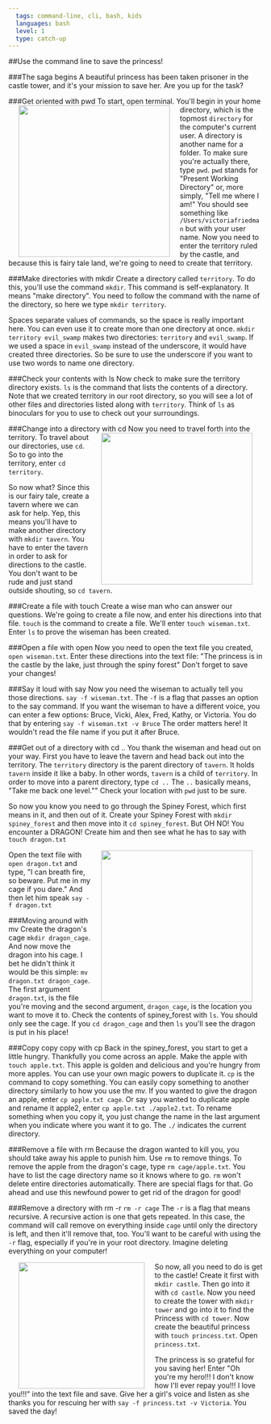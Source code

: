 ```yaml
---
  tags: command-line, cli, bash, kids
  languages: bash
  level: 1
  type: catch-up
---
```

##Use the command line to save the princess!

###The saga begins
A beautiful princess has been taken prisoner in the castle tower, and it's your mission to save her. Are you up for the task?

###Get oriented with pwd
<img src="http://images.rapgenius.com/c3289a78cba7c49e8b0111629e9d727c.528x704x1.jpg" height="300" align="left" hspace="20"> To start, open terminal. You'll begin in your home directory, which is the topmost `directory` for the computer's current user. A directory is another name for a folder. To make sure you're actually there, type `pwd`. `pwd` stands for "Present Working Directory" or, more simply, "Tell me where I am!" You should see something like `/Users/victoriafriedman` but with your user name. Now you need to enter the territory ruled by the castle, and because this is fairy tale land, we're going to need to create that territory.

###Make directories with mkdir
Create a directory called `territory`. To do this, you'll use the command `mkdir`. This command is self-explanatory. It means "make directory". You need to follow the command with the name of the directory, so here we type `mkdir territory`.

Spaces separate values of commands, so the space is really important here. You can even use it to create more than one directory at once. `mkdir territory evil_swamp` makes two directories: `territory` and `evil_swamp`. If we used a space in `evil_swamp` instead of the underscore, it would have created three directories. So be sure to use the underscore if you want to use two words to name one directory. 

###Check your contents with ls
Now check to make sure the territory directory exists. `ls` is the command that lists the contents of a directory. Note that we created territory in our root directory, so you will see a lot of other files and directories listed along with `territory`. Think of `ls` as binoculars for you to use to check out your surroundings.

###Change into a directory with cd
<img src="http://upload.wikimedia.org/wikipedia/commons/5/56/Tavern_Scene-1658-David_Teniers_II.jpg" width="300" align="right" hspace="20">Now you need to travel forth into the territory. To travel about our directories, use `cd`. So to go into the territory, enter `cd territory`.

So now what? Since this is our fairy tale, create a tavern where we can ask for help. Yep, this means you'll have to make another directory with `mkdir tavern`. You have to enter the tavern in order to ask for directions to the castle. You don't want to be rude and just stand outside shouting, so `cd tavern`.

###Create a file with touch
Create a wise man who can answer our questions. We're going to create a file now, and enter his directions into that file. `touch` is the command to create a file. We'll enter `touch wiseman.txt`. Enter `ls` to prove the wiseman has been created.

###Open a file with open
Now you need to open the text file you created, `open wiseman.txt`. Enter these directions into the text file: "The princess is in the castle by the lake, just through the spiny forest" Don't forget to save your changes!

###Say it loud with say
Now you need the wiseman to actually tell you those directions. `say -f wiseman.txt`. The `-f` is a flag that passes an option to the say command. If you want the wiseman to have a different voice, you can enter a few options: Bruce, Vicki, Alex, Fred, Kathy, or Victoria. You do that by entering `say -f wiseman.txt -v Bruce` The order matters here! It wouldn't read the file name if you put it after Bruce.

###Get out of a directory with cd ..
You thank the wiseman and head out on your way. First you have to leave the tavern and head back out into the territory. The `territory` directory is the parent directory of `tavern`. It holds `tavern` inside it like a baby. In other words, `tavern` is a child of `territory`. In order to move into a parent directory, type `cd ..` The `..` basically means, "Take me back one level."" Check your location with `pwd` just to be sure.

So now you know you need to go through the Spiney Forest, which first means in it, and then out of it. Create your Spiney Forest with `mkdir spiney_forest` and then move into it `cd spiney_forest`. But OH NO! You encounter a DRAGON! Create him and then see what he has to say with `touch dragon.txt` 

<img src="http://th01.deviantart.net/fs70/200H/i/2014/129/8/b/hungry_dragon_by_mourri-d7hp8fg.jpg" width="300" align="right" hspace="20"> Open the text file with `open dragon.txt` and type, "I can breath fire, so beware. Put me in my cage if you dare." And then let him speak `say -f dragon.txt` 

###Moving around with mv
Create the dragon's cage `mkdir dragon_cage`. And now move the dragon into his cage. I bet he didn't think it would be this simple: `mv dragon.txt dragon_cage`. The first argument `dragon.txt`, is the file you're moving and the second argument, `dragon_cage`, is the location you want to move it to. Check the contents of spiney_forest with `ls`. You should only see the cage. If you `cd dragon_cage` and then `ls` you'll see the dragon is put in his place!

###Copy copy copy with cp
Back in the spiney_forest, you start to get a little hungry. Thankfully you come across an apple. Make the apple with `touch apple.txt`. This apple is golden and delicious and you're hungry from more apples. You can use your own magic powers to duplicate it. `cp` is the command to copy something. You can easily copy something to another directory similarly to how you use the mv. If you wanted to give the dragon an apple, enter `cp apple.txt cage`. Or say you wanted to duplicate apple and rename it apple2, enter `cp apple.txt ./apple2.txt`. To rename something when you copy it, you just change the name in the last argument when you indicate where you want it to go. The `./` indicates the current directory.

###Remove a file with rm
Because the dragon wanted to kill you, you should take away his apple to punish him. Use `rm` to remove things. To remove the apple from the dragon's cage, type `rm cage/apple.txt`. You have to list the cage directory name so it knows where to go. `rm` won't delete entire directories automatically. There are special flags for that. Go ahead and use this newfound power to get rid of the dragon for good!

###Remove a directory with rm -r
`rm -r cage` The `-r` is a flag that means recursive. A recursive action is one that gets repeated. In this case, the command will call remove on everything inside `cage` until only the directory is left, and then it'll remove that, too. You'll want to be careful with using the `-r` flag, especially if you're in your root directory. Imagine deleting everything on your computer!

<img src="http://th08.deviantart.net/fs48/PRE/f/2009/216/f/6/Saved_Princess___DO_NOT_FAVE_by_peach_club.png" width="250" align="left" hspace="20">So now, all you need to do is get to the castle! Create it first with `mkdir castle`. Then go into it with `cd castle`. Now you need to create the tower with `mkdir tower` and go into it to find the Princess with `cd tower`. Now create the beautiful princess with `touch princess.txt`. Open `princess.txt`. 

The princess is so grateful for you saving her! Enter "Oh you're my hero!!! I don't know how I'll ever repay you!!! I love you!!!" into the text file and save. Give her a girl's voice and listen as she thanks you for rescuing her with `say -f princess.txt -v Victoria`. You saved the day!




